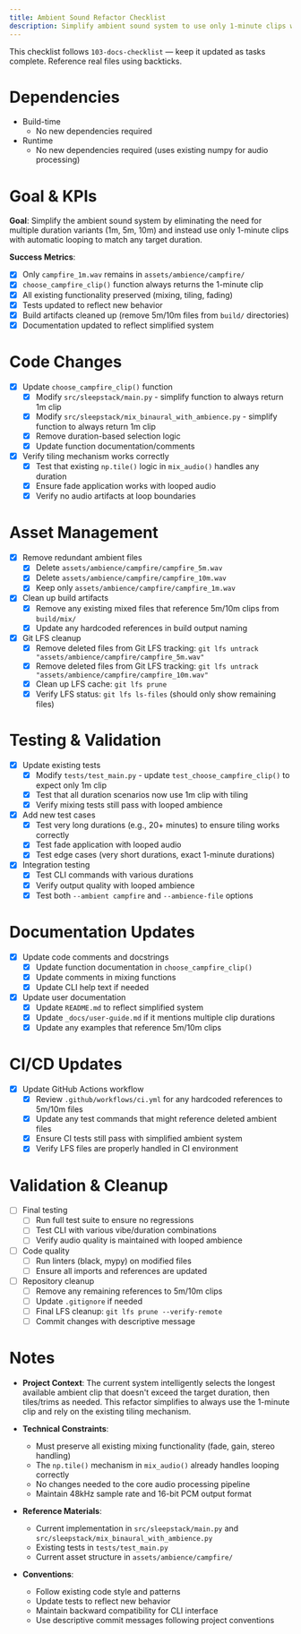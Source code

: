 ```yaml
---
title: Ambient Sound Refactor Checklist
description: Simplify ambient sound system to use only 1-minute clips with automatic looping instead of multiple duration variants
---
```


This checklist follows `103-docs-checklist` — keep it updated as tasks complete. Reference real files using backticks.

# Dependencies

- Build-time
  - No new dependencies required
- Runtime
  - No new dependencies required (uses existing numpy for audio processing)

# Goal & KPIs

**Goal**: Simplify the ambient sound system by eliminating the need for multiple duration variants (1m, 5m, 10m) and instead use only 1-minute clips with automatic looping to match any target duration.

**Success Metrics**:
- [x] Only `campfire_1m.wav` remains in `assets/ambience/campfire/`
- [x] `choose_campfire_clip()` function always returns the 1-minute clip
- [x] All existing functionality preserved (mixing, tiling, fading)
- [x] Tests updated to reflect new behavior
- [x] Build artifacts cleaned up (remove 5m/10m files from `build/` directories)
- [x] Documentation updated to reflect simplified system

# Code Changes

- [x] Update `choose_campfire_clip()` function
  - [x] Modify `src/sleepstack/main.py` - simplify function to always return 1m clip
  - [x] Modify `src/sleepstack/mix_binaural_with_ambience.py` - simplify function to always return 1m clip
  - [x] Remove duration-based selection logic
  - [x] Update function documentation/comments
- [x] Verify tiling mechanism works correctly
  - [x] Test that existing `np.tile()` logic in `mix_audio()` handles any duration
  - [x] Ensure fade application works with looped audio
  - [x] Verify no audio artifacts at loop boundaries

# Asset Management

- [x] Remove redundant ambient files
  - [x] Delete `assets/ambience/campfire/campfire_5m.wav`
  - [x] Delete `assets/ambience/campfire/campfire_10m.wav`
  - [x] Keep only `assets/ambience/campfire/campfire_1m.wav`
- [x] Clean up build artifacts
  - [x] Remove any existing mixed files that reference 5m/10m clips from `build/mix/`
  - [x] Update any hardcoded references in build output naming
- [x] Git LFS cleanup
  - [x] Remove deleted files from Git LFS tracking: `git lfs untrack "assets/ambience/campfire/campfire_5m.wav"`
  - [x] Remove deleted files from Git LFS tracking: `git lfs untrack "assets/ambience/campfire/campfire_10m.wav"`
  - [x] Clean up LFS cache: `git lfs prune`
  - [x] Verify LFS status: `git lfs ls-files` (should only show remaining files)

# Testing & Validation

- [x] Update existing tests
  - [x] Modify `tests/test_main.py` - update `test_choose_campfire_clip()` to expect only 1m clip
  - [x] Test that all duration scenarios now use 1m clip with tiling
  - [x] Verify mixing tests still pass with looped ambience
- [x] Add new test cases
  - [x] Test very long durations (e.g., 20+ minutes) to ensure tiling works correctly
  - [x] Test fade application with looped audio
  - [x] Test edge cases (very short durations, exact 1-minute durations)
- [x] Integration testing
  - [x] Test CLI commands with various durations
  - [x] Verify output quality with looped ambience
  - [x] Test both `--ambient campfire` and `--ambience-file` options

# Documentation Updates

- [x] Update code comments and docstrings
  - [x] Update function documentation in `choose_campfire_clip()`
  - [x] Update comments in mixing functions
  - [x] Update CLI help text if needed
- [x] Update user documentation
  - [x] Update `README.md` to reflect simplified system
  - [x] Update `_docs/user-guide.md` if it mentions multiple clip durations
  - [x] Update any examples that reference 5m/10m clips

# CI/CD Updates

- [x] Update GitHub Actions workflow
  - [x] Review `.github/workflows/ci.yml` for any hardcoded references to 5m/10m files
  - [x] Update any test commands that might reference deleted ambient files
  - [x] Ensure CI tests still pass with simplified ambient system
  - [x] Verify LFS files are properly handled in CI environment

# Validation & Cleanup

- [ ] Final testing
  - [ ] Run full test suite to ensure no regressions
  - [ ] Test CLI with various vibe/duration combinations
  - [ ] Verify audio quality is maintained with looped ambience
- [ ] Code quality
  - [ ] Run linters (black, mypy) on modified files
  - [ ] Ensure all imports and references are updated
- [ ] Repository cleanup
  - [ ] Remove any remaining references to 5m/10m clips
  - [ ] Update `.gitignore` if needed
  - [ ] Final LFS cleanup: `git lfs prune --verify-remote`
  - [ ] Commit changes with descriptive message

# Notes

- **Project Context**: The current system intelligently selects the longest available ambient clip that doesn't exceed the target duration, then tiles/trims as needed. This refactor simplifies to always use the 1-minute clip and rely on the existing tiling mechanism.

- **Technical Constraints**: 
  - Must preserve all existing mixing functionality (fade, gain, stereo handling)
  - The `np.tile()` mechanism in `mix_audio()` already handles looping correctly
  - No changes needed to the core audio processing pipeline
  - Maintain 48kHz sample rate and 16-bit PCM output format

- **Reference Materials**: 
  - Current implementation in `src/sleepstack/main.py` and `src/sleepstack/mix_binaural_with_ambience.py`
  - Existing tests in `tests/test_main.py`
  - Current asset structure in `assets/ambience/campfire/`

- **Conventions**: 
  - Follow existing code style and patterns
  - Update tests to reflect new behavior
  - Maintain backward compatibility for CLI interface
  - Use descriptive commit messages following project conventions
